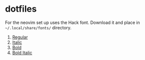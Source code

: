 # dotfiles

For the neovim set up uses the Hack font. Download it and place in `~/.local/share/fonts/` directory.

1. [Regular](https://github.com/ryanoasis/nerd-fonts/blob/master/patched-fonts/Hack/Regular/HackNerdFont-Regular.ttf)
2. [Italic](https://github.com/ryanoasis/nerd-fonts/blob/master/patched-fonts/Hack/Italic/HackNerdFont-Italic.ttf)
3. [Bold](https://github.com/ryanoasis/nerd-fonts/blob/master/patched-fonts/Hack/Bold/HackNerdFont-Bold.ttf)
4. [Bold Italic](https://github.com/ryanoasis/nerd-fonts/blob/master/patched-fonts/Hack/BoldItalic/HackNerdFont-BoldItalic.ttf)
